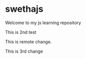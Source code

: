 swethajs
========
Welcome to my js learning repository


This is 2nd test

This is remote change.

This is 3rd change
